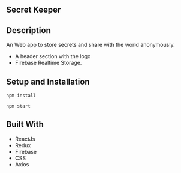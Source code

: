 ## Secret Keeper
<div align="center">

</div>

## Description

An Web app to store secrets and share with the world anonymously.
- A header section with the logo
- Firebase Realtime Storage.


## Setup and Installation

```
npm install
```   

```
npm start
```   

## Built With

- ReactJs
- Redux
- Firebase
- CSS
- Axios
